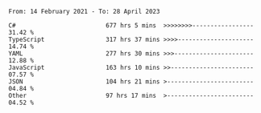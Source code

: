 <!-- [![Top Langs](https://github-readme-stats.vercel.app/api/top-langs/?username=thititongumpun&layout=compact&langs_count=7&theme=prussian)](https://github.com/thititongumpun)
[![Anurag's GitHub stats](https://github-readme-stats.vercel.app/api?username=thititongumpun&hide=stars&show_icons=true&theme=prussian)](https://github.com/thititongumpun) -->

<!--START_SECTION:waka-->

```text
From: 14 February 2021 - To: 28 April 2023

C#                         677 hrs 5 mins  >>>>>>>>-----------------   31.42 %
TypeScript                 317 hrs 37 mins >>>>---------------------   14.74 %
YAML                       277 hrs 30 mins >>>----------------------   12.88 %
JavaScript                 163 hrs 10 mins >>-----------------------   07.57 %
JSON                       104 hrs 21 mins >------------------------   04.84 %
Other                      97 hrs 17 mins  >------------------------   04.52 %
```

<!--END_SECTION:waka-->
